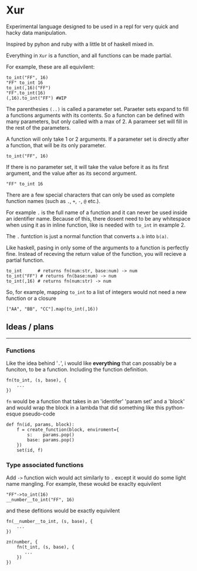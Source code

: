 # Xur

Experimental language designed to be used in a repl  for very quick and hacky data manipulation.

Inspired by pyhon and ruby with a little bt of haskell mixed in.

Everything in `Xur` is a function, and all functions can be made partial.

For example, these are all equivilent:
```
to_int("FF", 16)
"FF" to_int 16
to_int(,16)("FF")
"FF".to_int(16)
(,16).to_int("FF") #WIP
```
The parenthesies `(..)` is called a parameter set. Paraeter sets expand to fill a functions arguments with its contents. So a functon can be defined with many parameters, but only called with a max of 2. A parameer set will fill in the rest of the parameters.

A function will only take 1 or 2 arguments. If a parameter set is directly after a function, that will be its only parameter.
```
to_int("FF", 16)
```
If there is no parameter set, it will take the value before it as its first argument, and the value after as its second argument.
```
"FF" to_int 16
```

There are a few special characters that can only be used as complete function names (such as `.`, `+`, `-`, `@` etc.). 

 For example `.` is the full name of a function and it can never be used inside an identifier name. Because of this, there dosent need to be any whitespace when using it as in inline function, like is needed with `to_int` in example 2.


The `.` funtction is just a normal function that converts `a.b` into `b(a)`.

Like haskell, pasing in only some of the arguments to a function is perfectly fine. Instead of receving the return value of the function, you will recieve a partial function.

```
to_int      # returns fn(num:str, base:num) -> num
to_int("FF") # returns fn(base:num) -> num
to_int(,16) # returns fn(num:str) -> num
```

So, for example, mapping `to_int` to a list of integers would  not need a new function or a closure
```
["AA", "BB", "CC"].map(to_int(,16))
```


## Ideas / plans
---

### Functions
Like the idea behind '`.`', i would like **everything** that can possably be a funciton, to be a function. Including the function definition.
```
fn(to_int, (s, base), {
    ...
})
```

`fn` would be a function that takes in an 'identifer' 'param set' and a 'block' and would wrap the block in a lambda that did something like this python-esque pseudo-code

```
def fn(id, params, block):
    f = create_function(block, enviroment={
        s:    params.pop()
        base: params.pop()
    })
    set(id, f)
```

### Type associated functions

Add `->` function wich would act similarly to `.` except it would do some light name mangling.
For example, these woukd be exaclty equivilent
```
"FF"->to_int(16)
__number__to_int("FF", 16)
```
and these defitions would be exactly equivilent
```
fn(__number__to_int, (s, base), {
    ...
})

zn(number, {
    fn(t_int, (s, base), {
       ...
    })
})
```